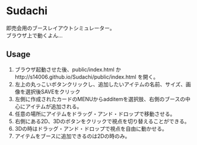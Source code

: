 # Sudachi
即売会用のブースレイアウトシミュレーター。  
ブラウザ上で動くよん…

## Usage
1. ブラウザ起動させた後、public/index.html かhttp://s14006.github.io/Sudachi/public/index.html を開く。  
1. 左上の丸っこいボタンクリックし、追加したいアイテムの名前、サイズ、画像を選択後SAVEをクリック
1. 左側に作成されたカードのMENUからadditemを選択肢、右側のブースの中心にアイテムが追加される。
1. 任意の場所にアイテムをドラッグ・アンド・ドロップで移動させる。
1. 右側にある2D、3Dのボタンをクリックで視点を切り替えることができる。
1. 3Dの時はドラッグ・アンド・ドロップで視点を自由に動かせる。
1. アイテムをブースに追加できるのは2Dの時のみ。
